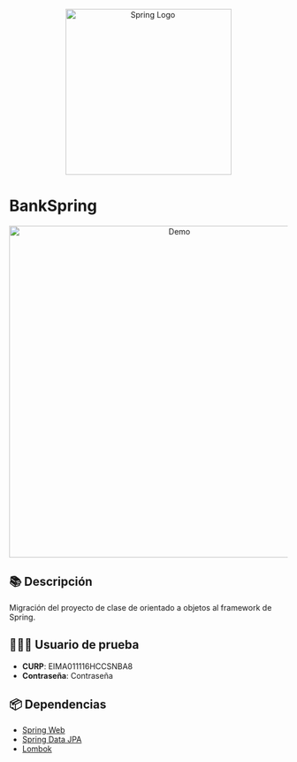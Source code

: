 <p align="center">
    <a href="https://spring.io/projects/spring-boot" target="blank"><img src="https://spring.io/images/spring-logo-9146a4d3298760c2e7e49595184e1975.svg" width="300" alt="Spring Logo" /></a>
</p>

# BankSpring

<p align="center">
    <img src="https://i.imgur.com/zO9pLsI.jpg" width="600" alt="Demo" />
</p>

## 📚 Descripción

Migración del proyecto de clase de orientado a objetos al framework de Spring.

## 👨🏻‍💻 Usuario de prueba

- **CURP**: EIMA011116HCCSNBA8
- **Contraseña**: Contraseña

## 📦 Dependencias

* [Spring Web](https://docs.spring.io/spring-boot/docs/2.7.2/reference/htmlsingle/#web)
* [Spring Data JPA](https://docs.spring.io/spring-boot/docs/2.7.2/reference/htmlsingle/#data.sql.jpa-and-spring-data)
* [Lombok](https://projectlombok.org/)